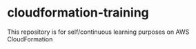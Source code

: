 # cloudformation-training
This repository is for self/continuous learning purposes on AWS CloudFormation
